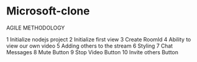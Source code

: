 # Microsoft-clone

AGILE METHODOLOGY

1 Initialize nodejs project
2 Initialize first view
3 Create RoomId
4 Ability to view our own video
5 Adding others to the stream
6 Styling
7 Chat Messages
8 Mute Button
9 Stop Video Button
10 Invite others Button
